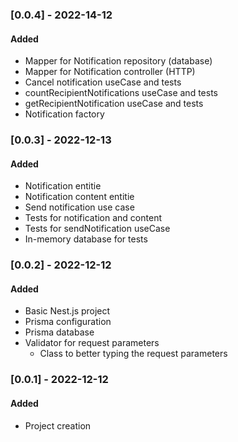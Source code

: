 ### [0.0.4] - 2022-14-12

#### Added
- Mapper for Notification repository (database)
- Mapper for Notification controller (HTTP)
- Cancel notification useCase and tests
- countRecipientNotifications useCase and tests
- getRecipientNotification useCase and tests
- Notification factory

### [0.0.3] - 2022-12-13

#### Added  
- Notification entitie
- Notification content entitie
- Send notification use case
- Tests for notification and content
- Tests for sendNotification useCase
- In-memory database for tests

### [0.0.2] - 2022-12-12  

#### Added  
- Basic Nest.js project
- Prisma configuration
- Prisma database
- Validator for request parameters
  - Class to better typing the request parameters

### [0.0.1] - 2022-12-12  

#### Added  
- Project creation